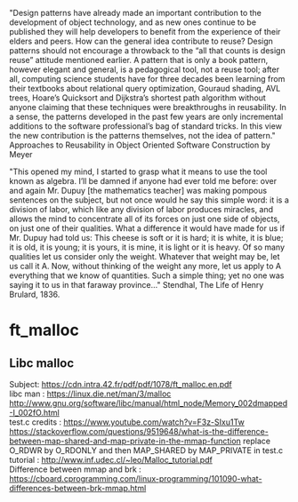 "Design patterns have already made an important contribution to the development of object technology, and as new ones continue to be published they will help developers to benefit from the experience of their elders and peers. How can the general idea contribute to reuse? Design patterns should not encourage a throwback to the “all that counts is design reuse” attitude mentioned earlier. A pattern that is only a book pattern, however elegant and general, is a pedagogical tool, not a reuse tool; after all, computing science students have for three decades been learning from their textbooks about relational query optimization, Gouraud shading, AVL trees, Hoare’s Quicksort and Dijkstra’s shortest path algorithm without anyone claiming that these techniques were breakthroughs in reusability. In a sense, the patterns developed in the past few years are only incremental additions to the software professional’s bag of standard tricks. In this view the new contribution is the patterns themselves, not the idea of pattern."
Approaches to Reusability in Object Oriented Software Construction by Meyer

"This opened my mind, I started to grasp what it means to use the tool known as algebra. I’ll be damned if anyone had ever told me before: over and again Mr. Dupuy [the mathematics teacher] was making pompous sentences on the subject, but not once would he say this simple word: it is a division of labor, which like any division of labor produces miracles, and allows the mind to concentrate all of its forces on just one side of objects, on just one of their qualities.
What a difference it would have made for us if Mr. Dupuy had told us: This cheese is soft or it is hard; it is white, it is blue; it is old, it is young; it is yours, it is mine, it is light or it is heavy. Of so many qualities let us consider only the weight. Whatever that weight may be,
let us call it A. Now, without thinking of the weight any more, let us apply to A everything that we know of quantities.
Such a simple thing; yet no one was saying it to us in that faraway province…"
Stendhal, The Life of Henry Brulard, 1836.




# ft_malloc
## Libc malloc
Subject: https://cdn.intra.42.fr/pdf/pdf/1078/ft_malloc.en.pdf</br>
libc man : https://linux.die.net/man/3/malloc</br>
http://www.gnu.org/software/libc/manual/html_node/Memory_002dmapped-I_002fO.html</br>
test.c credits : https://www.youtube.com/watch?v=F3z-SIxu1Tw</br>
https://stackoverflow.com/questions/9519648/what-is-the-difference-between-map-shared-and-map-private-in-the-mmap-function replace O_RDWR by O_RDONLY and then MAP_SHARED by MAP_PRIVATE in test.c</br>
tutorial : http://www.inf.udec.cl/~leo/Malloc_tutorial.pdf</br>
Difference between mmap and brk : https://cboard.cprogramming.com/linux-programming/101090-what-differences-between-brk-mmap.html</br>
